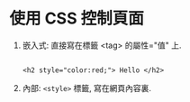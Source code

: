 # 使用 CSS 控制頁面

1. 嵌入式: 直接寫在標籤 &lt;tag&gt; 的屬性="值" 上. 
 
   ```
   
   <h2 style="color:red;"> Hello </h2>
   
   ```
2. 內部: `<style>` 標籤, 寫在網頁內容裏. 
      


     
